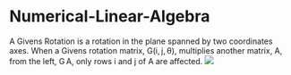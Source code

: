 # Numerical-Linear-Algebra
A Givens Rotation is a rotation in the plane spanned by two coordinates axes.
When a Givens rotation matrix, G(i, j, θ), multiplies another matrix, A, from the left, G A, only rows i and j of A are affected.
<img src="https://render.githubusercontent.com/render/math?math=e^{i \pi} = -1">


